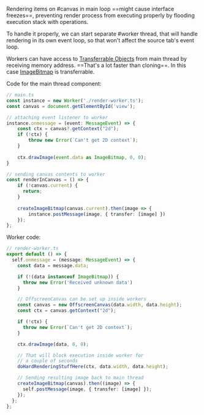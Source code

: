 Rendering items on #canvas in main loop ==might cause interface freezes==, preventing render process from executing properly by flooding execution stack with operations.

To handle it properly, we can start separate #worker thread, that will handle rendering in its own event loop, so that won't affect the source tab's event loop.

Workers can have access to [Transferrable Objects](https://developer.mozilla.org/en-US/docs/Glossary/Transferable_objects) from main thread by receiving memory address. ==That's a lot faster than cloning==. In this case [ImageBitmap](https://developer.mozilla.org/en-US/docs/Web/API/ImageBitmap) is transferrable.

Code for the main thread component:

```typescript
// main.ts
const instance = new Worker('./render-worker.ts');
const canvas = document.getElementById('view');

// attaching event listener to worker
instance.onmessage = (event: MessageEvent) => {
	const ctx = canvas?.getContext("2d");
	if (!ctx) {
		throw new Error(`Can't get 2D context`);
	}
	
	ctx.drawImage(event.data as ImageBitmap, 0, 0);
}

// sending canvas contents to worker
const renderInCanvas = () => {
	if (!canvas.current) {
	  return;
	}
	
	createImageBitmap(canvas.current).then(image => {
		instance.postMessage(image, { transfer: [image] })
	});
};
```

Worker code:

```typescript
// render-worker.ts
export default () => {
  self.onmessage = (message: MessageEvent) => {
    const data = message.data;

    if (!(data instanceof ImageBitmap)) {
      throw new Error('Received unknown data')
    }

	// OffscreenCanvas can be set up inside workers
    const canvas = new OffscreenCanvas(data.width, data.height);
    const ctx = canvas.getContext("2d");

    if (!ctx) {
      throw new Error(`Can't get 2D context`);
    }

    ctx.drawImage(data, 0, 0);

	// That will block execution inside worker for 
	// a couple of seconds
    doHardRenderingStuffHere(ctx, data.width, data.height);

	// Sending resulting image back to main thread
    createImageBitmap(canvas).then((image) => {
      self.postMessage(image, { transfer: [image] });
    });
  };
};
```
